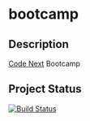 # bootcamp

## Description
[Code Next](https://codenext.withgoogle.com/) Bootcamp

## Project Status
[![Build Status](https://travis-ci.org/ayancooper11804/bootcamp.svg?branch=master)](https://travis-ci.org/ayancooper11804/bootcamp)

